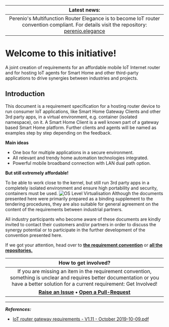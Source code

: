 |                         Latest news:                         |
| :----------------------------------------------------------: |
| Perenio's Multifunction Router Elegance is to become IoT router convention compliant. For details visit the repository:<br />[perenio.elegance](https://github.com/iot-router/perenio.elegance) |

# Welcome to this initiative!
A joint creation of requirements 
for an affordable mobile IoT Internet router and for hosting IoT agents for Smart Home and other third-party applications to drive synergies between industries and projects.

## Introduction

This document is a requirement specification for a hosting router device to run consumer IoT applications, like Smart Home Gateway Clients and other 3rd party apps, in a virtual environment, e.g. container (isolated namespace), on it. A Smart Home Client is a well known part of a gateway based Smart Home platform. Further clients and agents will be named as examples step by step depending on the feedback.

**Main ideas**

- One box for multiple applications in a secure environment.
- All relevant and trendy home automation technologies integrated.
- Powerful mobile broadband connection with LAN dual path option.

**But still extremely affordable!**

To be able to work close to the kernel, but still run 3rd party apps in a completely isolated environment and ensure high portability and security, containers must be used. 
![OS Level Virtualisation](os_level_virtualization_small.png)
Although the documents presented here were primarily prepared as a binding supplement to the tendering procedures, they are also suitable for general agreement on the content of the requirements between industrial partners.

All industry participants who become aware of these documents are kindly invited to contact their customers and/or partners in order to discuss the synergy potential or to participate in the further development of the convention presented here.

If we got your attention, head over to **[the requirement convention](https://github.com/iot-router/iot-router.github.io/blob/master/CONVENTION.md)** or **[all the repositories.](https://github.com/iot-router/)**

|                     How to get involved?                     |
| :----------------------------------------------------------: |
| If you are missing an item in the requirement convention, something is unclear and requires better documentation or you have a better solution for a current requirement: Get Involved! |
| **[Raise an Issue](https://github.com/iot-router/iot-router.github.io/issues) • [Open a Pull-Request](https://github.com/iot-router/iot-router.github.io/pulls)** |

------
_**References:**_
- [IoT router gateway requirements - V1.11 - October 2019-10-09.pdf](https://github.com/iot-router/iot-router.github.io/blob/master/IoT%20router%20gateway%20requirements%20-%20V1.11%20-%20October%202019-10-09.pdf)

